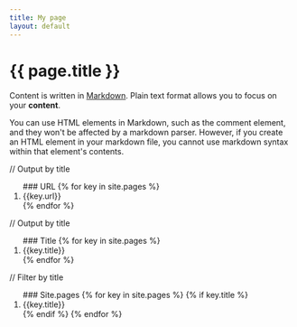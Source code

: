 ```yaml
---
title: My page
layout: default
---
```


# {{ page.title }}

Content is written in [Markdown](https://learnxinyminutes.com/docs/markdown/).
Plain text format allows you to focus on your **content**.

You can use HTML elements in Markdown, such as the comment element, and they won't
be affected by a markdown parser. However, if you create an HTML element in your
markdown file, you cannot use markdown syntax within that element's contents.

<div>
  // Output by title
  <ol>
    ### URL
    {% for key in site.pages %}
      <li>{{key.url}}</li>
    {% endfor %}
  </ol>

  // Output by title
  <ol>
    ### Title
    {% for key in site.pages %}
      <li>{{key.title}}</li>
    {% endfor %}
  </ol>

  // Filter by title
  <ol>
    ### Site.pages
    {% for key in site.pages %}
    {% if key.title %}
        <li>{{key.title}}</li>
    {% endif %}
    {% endfor %}
</ol>
</div>

